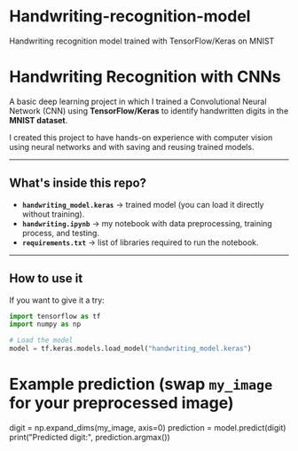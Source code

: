 # Handwriting-recognition-model
Handwriting recognition model trained with TensorFlow/Keras on MNIST
# Handwriting Recognition with CNNs

A basic deep learning project in which I trained a Convolutional Neural Network (CNN) using **TensorFlow/Keras** to identify handwritten digits in the **MNIST dataset**.

I created this project to have hands-on experience with computer vision using neural networks and with saving and reusing trained models.

---

## What's inside this repo?
- **`handwriting_model.keras`** → trained model (you can load it directly without training).  
- **`handwriting.ipynb`** → my notebook with data preprocessing, training process, and testing.  
- **`requirements.txt`** → list of libraries required to run the notebook.  

---

## How to use it
If you want to give it a try:

```python
import tensorflow as tf
import numpy as np

# Load the model
model = tf.keras.models.load_model("handwriting_model.keras")
```

# Example prediction (swap `my_image` for your preprocessed image)
digit = np.expand_dims(my_image, axis=0)
prediction = model.predict(digit)
print("Predicted digit:", prediction.argmax())
